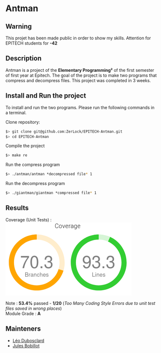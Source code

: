 # Antman

## Warning
This projet has been made public in order to show my skills. Attention for EPITECH students for **-42**

## Description
Antman is a project of the **Elementary Programming²** of the first semester of first year at Epitech. The goal of the project is to make two programs that compress and decompress files. This project was completed in 3 weeks.

## Install and Run the project
To install and run the two programs. Please run the following commands in a terminal.

Clone repository:
```bash
$> git clone git@github.com:ZerLock/EPITECH-Antman.git
$> cd EPITECH-Antman
```

Compile the project
```bash
$> make re
```

Run the compress program
```bash
$> ./antman/antman *decompressed file* 1
```

Run the decompress program
```bash
$> ./giantman/giantman *compressed file* 1
```

## Results
Coverage (Unit Tests) :<br/>
![Coverage](./assets/Coverage.png)

Note : **53.4%** passed - **1/20** (*Too Many Coding Style Errors due to unit test files saved in wrong places*)<br/>
Module Grade : **A**

## Mainteners

- [Léo Dubosclard](https://github.com/ZerLock)
- [Jules Bobillot](https://github.com/Bules)